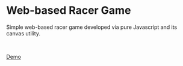 # Web-based Racer Game

Simple web-based racer game developed via pure Javascript and its canvas utility.

<br>

[Demo](https://ezharjan.github.io/Web-basedRacerGame)

